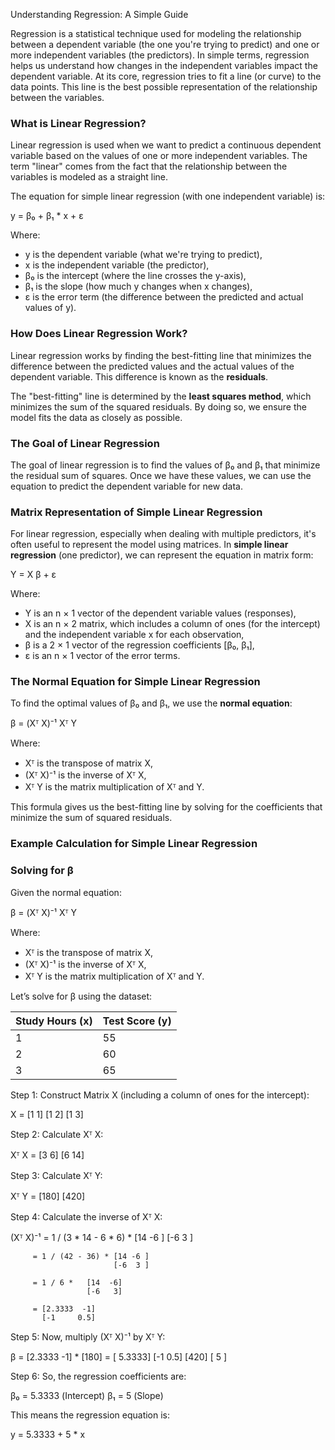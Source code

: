 Understanding Regression: A Simple Guide

Regression is a statistical technique used for modeling the relationship between a dependent variable (the one you're trying to predict) and one or more independent variables (the predictors). In simple terms, regression helps us understand how changes in the independent variables impact the dependent variable.
At its core, regression tries to fit a line (or curve) to the data points. This line is the best possible representation of the relationship between the variables.

### What is Linear Regression?

Linear regression is used when we want to predict a continuous dependent variable based on the values of one or more independent variables. The term "linear" comes from the fact that the relationship between the variables is modeled as a straight line.

The equation for simple linear regression (with one independent variable) is:

y = β₀ + β₁ * x + ε

Where:
- y is the dependent variable (what we're trying to predict),
- x is the independent variable (the predictor),
- β₀ is the intercept (where the line crosses the y-axis),
- β₁ is the slope (how much y changes when x changes),
- ε is the error term (the difference between the predicted and actual values of y).

### How Does Linear Regression Work?

Linear regression works by finding the best-fitting line that minimizes the difference between the predicted values and the actual values of the dependent variable. This difference is known as the **residuals**.

The "best-fitting" line is determined by the **least squares method**, which minimizes the sum of the squared residuals. By doing so, we ensure the model fits the data as closely as possible.

### The Goal of Linear Regression

The goal of linear regression is to find the values of β₀ and β₁ that minimize the residual sum of squares. Once we have these values, we can use the equation to predict the dependent variable for new data.

### Matrix Representation of Simple Linear Regression

For linear regression, especially when dealing with multiple predictors, it's often useful to represent the model using matrices. In **simple linear regression** (one predictor), we can represent the equation in matrix form:

Y = X β + ε

Where:
- Y is an n × 1 vector of the dependent variable values (responses),
- X is an n × 2 matrix, which includes a column of ones (for the intercept) and the independent variable x for each observation,
- β is a 2 × 1 vector of the regression coefficients [β₀, β₁],
- ε is an n × 1 vector of the error terms.

### The Normal Equation for Simple Linear Regression

To find the optimal values of β₀ and β₁, we use the **normal equation**:

β = (Xᵀ X)⁻¹ Xᵀ Y

Where:
- Xᵀ is the transpose of matrix X,
- (Xᵀ X)⁻¹ is the inverse of Xᵀ X,
- Xᵀ Y is the matrix multiplication of Xᵀ and Y.

This formula gives us the best-fitting line by solving for the coefficients that minimize the sum of squared residuals.

### Example Calculation for Simple Linear Regression

### Solving for β

Given the normal equation:

β = (Xᵀ X)⁻¹ Xᵀ Y

Where:
- Xᵀ is the transpose of matrix X,
- (Xᵀ X)⁻¹ is the inverse of Xᵀ X,
- Xᵀ Y is the matrix multiplication of Xᵀ and Y.

Let’s solve for β using the dataset:

| Study Hours (x) | Test Score (y) |
|-----------------|----------------|
| 1               | 55             |
| 2               | 60             |
| 3               | 65             |

Step 1: Construct Matrix X (including a column of ones for the intercept):

X = [1 1]
    [1 2]
    [1 3]

Step 2: Calculate Xᵀ X:

Xᵀ X = [3   6]
       [6  14]

Step 3: Calculate Xᵀ Y:

Xᵀ Y = [180]
       [420]

Step 4: Calculate the inverse of Xᵀ X:

(Xᵀ X)⁻¹ = 1 / (3 * 14 - 6 * 6) * [14  -6 ]
                                  [-6   3 ]

         = 1 / (42 - 36) * [14 -6 ]
                           [-6  3 ]

         = 1 / 6 *   [14  -6]
                     [-6   3]

         = [2.3333  -1]
           [-1     0.5]

Step 5: Now, multiply (Xᵀ X)⁻¹ by Xᵀ Y:

β = [2.3333 -1]   *   [180]   =   [ 5.3333]
    [-1    0.5]       [420]       [  5   ]

Step 6: So, the regression coefficients are:

β₀ = 5.3333 (Intercept)
β₁ = 5 (Slope)

This means the regression equation is:

y = 5.3333 + 5 * x